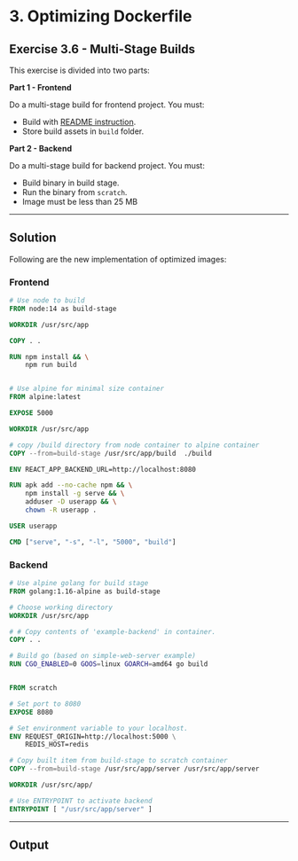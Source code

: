 # 3. Optimizing Dockerfile

## Exercise 3.6 - Multi-Stage Builds

This exercise is divided into two parts:

**Part 1 - Frontend**

Do a multi-stage build for frontend project. You must:
- Build with [README instruction](https://github.com/docker-hy/material-applications/tree/main/example-frontend).
- Store build assets in `build` folder.

**Part 2 - Backend**

Do a multi-stage build for backend project. You must:
- Build binary in build stage.
- Run the binary from `scratch`.
- Image must be less than 25 MB

---

## Solution

Following are the new implementation of optimized images:

### **Frontend**
```Dockerfile
# Use node to build
FROM node:14 as build-stage

WORKDIR /usr/src/app

COPY . .

RUN npm install && \
    npm run build 


# Use alpine for minimal size container
FROM alpine:latest

EXPOSE 5000

WORKDIR /usr/src/app

# copy /build directory from node container to alpine container
COPY --from=build-stage /usr/src/app/build  ./build

ENV REACT_APP_BACKEND_URL=http://localhost:8080

RUN apk add --no-cache npm && \
    npm install -g serve && \
    adduser -D userapp && \
    chown -R userapp .

USER userapp

CMD ["serve", "-s", "-l", "5000", "build"]
```

### **Backend**
```Dockerfile
# Use alpine golang for build stage
FROM golang:1.16-alpine as build-stage

# Choose working directory
WORKDIR /usr/src/app

# # Copy contents of 'example-backend' in container. 
COPY . .

# Build go (based on simple-web-server example)
RUN CGO_ENABLED=0 GOOS=linux GOARCH=amd64 go build


FROM scratch

# Set port to 8080
EXPOSE 8080

# Set environment variable to your localhost. 
ENV REQUEST_ORIGIN=http://localhost:5000 \
    REDIS_HOST=redis

# Copy built item from build-stage to scratch container
COPY --from=build-stage /usr/src/app/server /usr/src/app/server

WORKDIR /usr/src/app/

# Use ENTRYPOINT to activate backend
ENTRYPOINT [ "/usr/src/app/server" ]

```

---

## Output

<!-- ### *Previous Implementation: (from last exercise)*
![e3.4.2 - Before Optimization](../../img/e3.4.2.PNG)

### *Current Implementation:*
![e3.5 - After Optimization](../../img/e3.5.PNG)

With alpine variant, we see the following improvements:
- `Frontend`: 1.18 GB -> 346 MB
- `Backend`: 1.07 GB -> 447 MB -->
